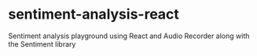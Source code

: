 # sentiment-analysis-react
Sentiment analysis playground using React and Audio Recorder along with the Sentiment library
